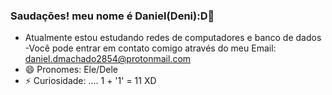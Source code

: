 ### Saudações! meu nome é Daniel(Deni):D👋


- Atualmente estou estudando redes de computadores e banco de dados 
-Você pode entrar em contato comigo através do meu Email: daniel.dmachado2854@protonmail.com
- 😄 Pronomes: Ele/Dele
- ⚡ Curiosidade: .... 1 + '1' = 11 XD
